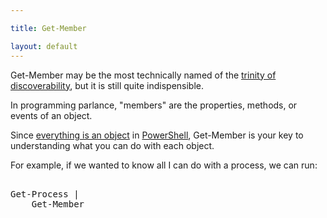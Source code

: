 ```yaml
---

title: Get-Member

layout: default
---
```


Get-Member may be the most technically named of the [trinity of discoverability](/PowerShell/Concepts/Trinity-Of-Discoverability), but it is still quite indispensible.

In programming parlance, "members" are the properties, methods, or events of an object.

Since [everything is an object](/PowerShell/Concepts/Everything-Is-An-Object) in [PowerShell](/PowerShell), Get-Member is your key to understanding what you can do with each object.

For example, if we wanted to know all I can do with a process, we can run:

<pre><br/><span class='Warning'>Get-Process</span>&nbsp;<span class='Magenta'>|</span><br/>&nbsp;&nbsp;&nbsp;&nbsp;<span class='Warning'>Get-Member</span><br/></pre>
